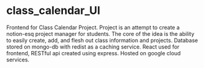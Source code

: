 # class_calendar_UI
Frontend for Class Calendar Project. Project is an attempt to create a notion-esq project manager for students. The core of the idea is the ability to easily create, add, and flesh out class information and projects. Database stored on mongo-db with redist as a caching service. React used for frontend, RESTful api created using express. Hosted on google cloud services.
